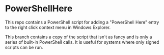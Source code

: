 # PowerShellHere

This repo contains a PowerShell script for adding a "PowerShell Here" entry to the right click context menu in Windows Explorer.

This branch contains a copy of the script that isn't as fancy and is only a series of built-in PowerShell calls. It is useful for systems where only signed scripts can be run.
